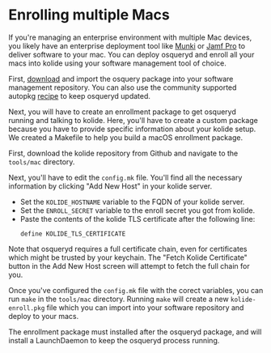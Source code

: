 # Enrolling multiple Macs

If you're managing an enterprise environment with multiple Mac devices, you likely have an enterprise deployment tool like [Munki](https://www.munki.org/munki/) or [Jamf Pro](https://www.jamf.com/products/jamf-pro/) to deliver software to your mac. You can deploy osqueryd and enroll all your macs into kolide using your software management tool of choice. 

First, [download](https://osquery.io/downloads/) and import the osquery package into your software management repository. You can also use the community supported autopkg [recipe](https://github.com/autopkg/keeleysam-recipes/tree/master/osquery)
to keep osqueryd updated. 


Next, you will have to create an enrollment package to get osqueryd running and talking to kolide. Here, you'll have to create a custom package because you have to provide specific information about your kolide setup. We created a Makefile to help you build a macOS enrollment package. 

First, download the kolide repository from Github and navigate to the `tools/mac` directory. 

Next, you'll have to edit the `config.mk` file. You'll find all the necessary information by clicking "Add New Host" in your kolide server.

 - Set the `KOLIDE_HOSTNAME` variable to the FQDN of your kolide server.
 - Set the `ENROLL_SECRET` variable to the enroll secret you got from kolide.
 - Paste the contents of the kolide TLS certificate after the following line:
      ```
      define KOLIDE_TLS_CERTIFICATE
      ``` 

Note that osqueryd requires a full certificate chain, even for certificates which might be trusted by your keychain. The "Fetch Kolide Certificate" button in the Add New Host screen will attempt to fetch the full chain for you. 

Once you've configured the `config.mk` file with the corect variables, you can run `make` in the `tools/mac` directory. Running `make` will create a new `kolide-enroll.pkg` file which you can import into your software repository and deploy to your macs. 

The enrollment package must installed after the osqueryd package, and will install a LaunchDaemon to keep the osqueryd process running.

